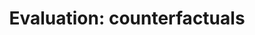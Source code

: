 ---
title: 'Evaluation: counterfactuals'
field: 'is.evaluation.counterfacts'
slug: 'resource-description-evaluation-counterfactuals'
description: 'yes, no, not applicable'
required: False
vocabulary: 'resource-description-evaluation-counterfactuals.txt'
policy: 'Controlled value. Single select from control list.'
---